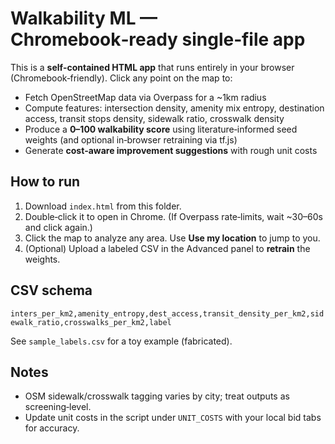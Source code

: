 
# Walkability ML — Chromebook‑ready single‑file app

This is a **self‑contained HTML app** that runs entirely in your browser (Chromebook‑friendly). Click any point on the map to:
- Fetch OpenStreetMap data via Overpass for a ~1km radius
- Compute features: intersection density, amenity mix entropy, destination access, transit stops density, sidewalk ratio, crosswalk density
- Produce a **0–100 walkability score** using literature‑informed seed weights (and optional in‑browser retraining via tf.js)
- Generate **cost‑aware improvement suggestions** with rough unit costs

## How to run
1. Download `index.html` from this folder.
2. Double‑click it to open in Chrome. (If Overpass rate‑limits, wait ~30–60s and click again.)
3. Click the map to analyze any area. Use **Use my location** to jump to you.
4. (Optional) Upload a labeled CSV in the Advanced panel to **retrain** the weights.

## CSV schema
`inters_per_km2,amenity_entropy,dest_access,transit_density_per_km2,sidewalk_ratio,crosswalks_per_km2,label`

See `sample_labels.csv` for a toy example (fabricated).

## Notes
- OSM sidewalk/crosswalk tagging varies by city; treat outputs as screening‑level.
- Update unit costs in the script under `UNIT_COSTS` with your local bid tabs for accuracy.
